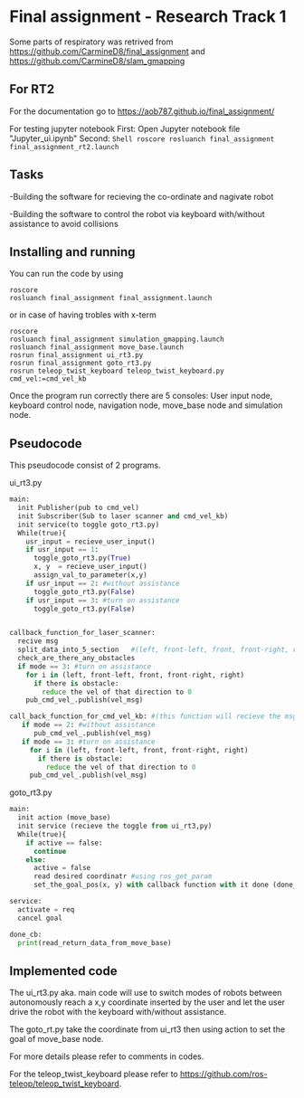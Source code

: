 Final assignment - Research Track 1
================================

Some parts of respiratory was retrived from https://github.com/CarmineD8/final_assignment and https://github.com/CarmineD8/slam_gmapping

For RT2
--------------------
For the documentation go to https://aob787.github.io/final_assignment/

For testing jupyter notebook
  First: Open Jupyter notebook file "Jupyter_ui.ipynb"
  Second:
    ```Shell
        roscore
        rosluanch final_assignment final_assignment_rt2.launch
    ```

Tasks
--------------------
-Building the software for recieving the co-ordinate and nagivate robot

-Building the software to control the robot via keyboard with/without assistance to avoid collisions

Installing and running
----------------------
You can run the code by using

```Shell
roscore
rosluanch final_assignment final_assignment.launch
```

or in case of having trobles with x-term

```Shell
roscore
rosluanch final_assignment simulation_gmapping.launch
rosluanch final_assignment move_base.launch
rosrun final_assignment ui_rt3.py
rosrun final_assignment goto_rt3.py
rosrun teleop_twist_keyboard teleop_twist_keyboard.py cmd_vel:=cmd_vel_kb
```

Once the program run correctly there are 5 consoles: User input node, keyboard control node, navigation node, move_base node and simulation node.

Pseudocode
--------------------
This pseudocode consist of 2 programs.

ui_rt3.py

```python
main:
  init Publisher(pub to cmd_vel)
  init Subscriber(Sub to laser scanner and cmd_vel_kb)
  init service(to toggle goto_rt3.py)
  While(true){
    usr_input = recieve_user_input()
    if usr_input == 1:
      toggle_goto_rt3.py(True)
      x, y  = recieve_user_input()
      assign_val_to_parameter(x,y)
    if usr_input == 2: #without assistance
      toggle_goto_rt3.py(False)
    if usr_input == 3: #turn on assistance
      toggle_goto_rt3.py(False)


callback_function_for_laser_scanner:
  recive msg
  split_data_into_5_section   #(left, front-left, front, front-right, right)
  check_are_there_any_obstacles
  if mode == 3: #turn on assistance
    for i in (left, front-left, front, front-right, right)
      if there is obstacle:
        reduce the vel of that direction to 0
    pub_cmd_vel_.publish(vel_msg)

call_back_function_for_cmd_vel_kb: #(this function will recieve the msg fron twist keyboard)
   if mode == 2: #without assistance
      pub_cmd_vel_.publish(vel_msg)
   if mode == 3: #turn on assistance
     for i in (left, front-left, front, front-right, right)
       if there is obstacle:
         reduce the vel of that direction to 0
     pub_cmd_vel_.publish(vel_msg)
```
goto_rt3.py

```python
main:
  init action (move_base)
  init service (recieve the toggle from ui_rt3,py)
  While(true){
    if active == false:
      continue
    else:
      active = false
      read desired coordinatr #using ros_get_param
      set_the_goal_pos(x, y) with callback function with it done (done_cb)

service:
  activate = req
  cancel goal

done_cb:
  print(read_return_data_from_move_base)

```


Implemented code
--------------------
The ui_rt3.py aka. main code will use to switch modes of robots between autonomously reach a x,y coordinate inserted by the user and  let the user drive the robot with the keyboard with/without assistance.

The goto_rt.py take the coordinate from ui_rt3 then using action to set the goal of move_base node.

For more details please refer to comments in codes.

For the teleop_twist_keyboard please refer to https://github.com/ros-teleop/teleop_twist_keyboard.
